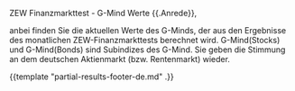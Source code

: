 ZEW Finanzmarkttest - G-Mind Werte
{{.Anrede}},

anbei finden Sie die aktuellen Werte des G-Minds, der aus den Ergebnisse des monatlichen ZEW-Finanzmarkttests berechnet wird. G-Mind(Stocks) und G-Mind(Bonds) sind Subindizes des G-Mind. Sie geben die Stimmung an dem deutschen Aktienmarkt (bzw. Rentenmarkt) 
wieder.

{{template "partial-results-footer-de.md" .}}
